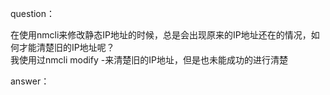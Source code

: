 question：

在使用nmcli来修改静态IP地址的时候，总是会出现原来的IP地址还在的情况，如何才能清楚旧的IP地址呢？   
我使用过nmcli modify -来清楚旧的IP地址，但是也未能成功的进行清楚



answer：

